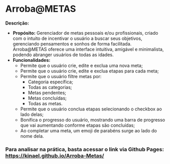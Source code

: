 # Arroba@METAS

**Descrição:**
- **Propósito:** Gerenciador de metas pessoais e/ou profissionais, criado com o intuito de incentivar o usuário a buscar seus objetivos, gerenciando pensamentos e sonhos de forma facilitada. Arroba@METAS oferece uma interface intuitiva, amigável e minimalista, podendo abranger usuários de todas as idades.
- **Funcionalidades:**
  - Permite que o usuário crie, edite e exclua uma nova meta;
  - Permite que o usuário crie, edite e exclua etapas para cada meta;
  - Permite que o usuário filtre metas por:
    - Categoria específica;
    - Todas as categorias;
    - Metas pendentes;
    - Metas concluídas;
    - Todas as metas.
  - Permite que o usuário conclua etapas selecionando o checkbox ao lado delas;
  - Bonifica o progresso do usuário, mostrando uma barra de progresso que vai aumentando conforme etapas são concluídas;
  - Ao completar uma meta, um emoji de parabéns surge ao lado do nome dela.

### Para analisar na prática, basta acessar o link via Github Pages: https://kinael.github.io/Arroba-Metas/

